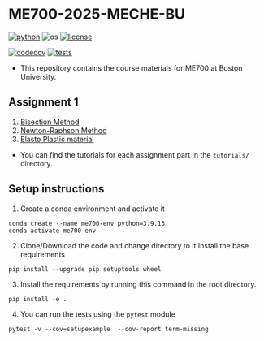 # ME700-2025-MECHE-BU
[![python](https://img.shields.io/badge/python-3.12-blue.svg)](https://www.python.org/)
![os](https://img.shields.io/badge/os-ubuntu%20|%20macos%20|%20windows-blue.svg)
[![license](https://img.shields.io/badge/license-MIT-green.svg)](https://github.com/sandialabs/sibl#license)

[![codecov](https://codecov.io/gh/erfanhamdi/ME700/graph/badge.svg?token=2IUOIQ8IEM)](https://codecov.io/gh/erfanhamdi/ME700)
[![tests](https://github.com/erfanhamdi/ME700/actions/workflows/code-coverage.yml/badge.svg)](https://github.com/erfanhamdi/ME700/actions)

* This repository contains the course materials for ME700 at Boston University.

## Assignment 1
1. [Bisection Method](src/bisection_readme.md)
2. [Newton-Raphson Method](src/newton-raphson_readme.md)
3. [Elasto Plastic material](src/elasto_plastic_readme.md)

* You can find the tutorials for each assignment part in the `tutorials/` directory.

## Setup instructions
1. Create a conda environment and activate it
```
conda create --name me700-env python=3.9.13
conda activate me700-env
```
2. Clone/Download the code and change directory to it Install the base requirements
```
pip install --upgrade pip setuptools wheel
```
3. Install the requirements by running this command in the root directory.
```
pip install -e .
```
4. You can run the tests using the `pytest` module
```
pytest -v --cov=setupexample  --cov-report term-missing
```
